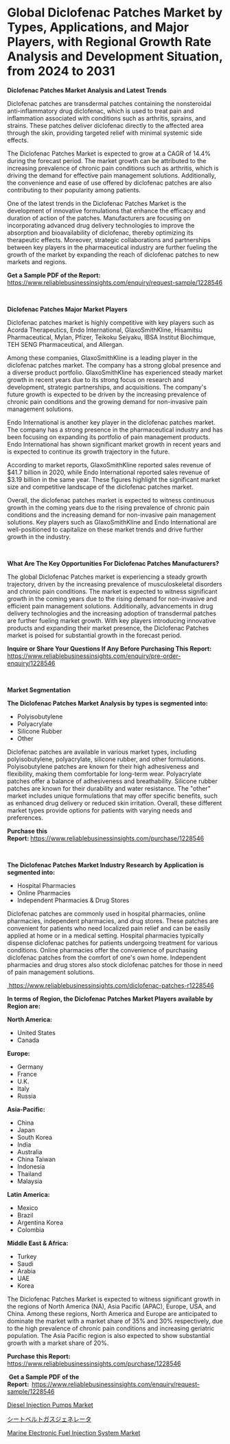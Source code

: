 <p><h1>Global Diclofenac Patches Market by Types, Applications, and Major Players, with Regional Growth Rate Analysis and Development Situation, from 2024 to 2031</h1></p><p><strong>Diclofenac Patches Market Analysis and Latest Trends</strong></p>
<p><p>Diclofenac patches are transdermal patches containing the nonsteroidal anti-inflammatory drug diclofenac, which is used to treat pain and inflammation associated with conditions such as arthritis, sprains, and strains. These patches deliver diclofenac directly to the affected area through the skin, providing targeted relief with minimal systemic side effects.</p><p>The Diclofenac Patches Market is expected to grow at a CAGR of 14.4% during the forecast period. The market growth can be attributed to the increasing prevalence of chronic pain conditions such as arthritis, which is driving the demand for effective pain management solutions. Additionally, the convenience and ease of use offered by diclofenac patches are also contributing to their popularity among patients.</p><p>One of the latest trends in the Diclofenac Patches Market is the development of innovative formulations that enhance the efficacy and duration of action of the patches. Manufacturers are focusing on incorporating advanced drug delivery technologies to improve the absorption and bioavailability of diclofenac, thereby optimizing its therapeutic effects. Moreover, strategic collaborations and partnerships between key players in the pharmaceutical industry are further fueling the growth of the market by expanding the reach of diclofenac patches to new markets and regions.</p></p>
<p><strong>Get a Sample PDF of the Report:&nbsp;</strong> <a href="https://www.reliablebusinessinsights.com/enquiry/request-sample/1228546">https://www.reliablebusinessinsights.com/enquiry/request-sample/1228546</a></p>
<p>&nbsp;</p>
<p><strong>Diclofenac Patches Major Market Players</strong></p>
<p><p>Diclofenac patches market is highly competitive with key players such as Acorda Therapeutics, Endo International, GlaxoSmithKline, Hisamitsu Pharmaceutical, Mylan, Pfizer, Teikoku Seiyaku, IBSA Institut Biochimque, TEH SENG Pharmaceutical, and Allergan. </p><p>Among these companies, GlaxoSmithKline is a leading player in the diclofenac patches market. The company has a strong global presence and a diverse product portfolio. GlaxoSmithKline has experienced steady market growth in recent years due to its strong focus on research and development, strategic partnerships, and acquisitions. The company's future growth is expected to be driven by the increasing prevalence of chronic pain conditions and the growing demand for non-invasive pain management solutions.</p><p>Endo International is another key player in the diclofenac patches market. The company has a strong presence in the pharmaceutical industry and has been focusing on expanding its portfolio of pain management products. Endo International has shown significant market growth in recent years and is expected to continue its growth trajectory in the future.</p><p>According to market reports, GlaxoSmithKline reported sales revenue of $41.7 billion in 2020, while Endo International reported sales revenue of $3.19 billion in the same year. These figures highlight the significant market size and competitive landscape of the diclofenac patches market.</p><p>Overall, the diclofenac patches market is expected to witness continuous growth in the coming years due to the rising prevalence of chronic pain conditions and the increasing demand for non-invasive pain management solutions. Key players such as GlaxoSmithKline and Endo International are well-positioned to capitalize on these market trends and drive further growth in the industry.</p></p>
<p>&nbsp;</p>
<p><strong>What Are The Key Opportunities For Diclofenac Patches Manufacturers?</strong></p>
<p><p>The global Diclofenac Patches market is experiencing a steady growth trajectory, driven by the increasing prevalence of musculoskeletal disorders and chronic pain conditions. The market is expected to witness significant growth in the coming years due to the rising demand for non-invasive and efficient pain management solutions. Additionally, advancements in drug delivery technologies and the increasing adoption of transdermal patches are further fueling market growth. With key players introducing innovative products and expanding their market presence, the Diclofenac Patches market is poised for substantial growth in the forecast period.</p></p>
<p><strong>Inquire or Share Your Questions If Any Before Purchasing This Report:</strong> <a href="https://www.reliablebusinessinsights.com/enquiry/pre-order-enquiry/1228546">https://www.reliablebusinessinsights.com/enquiry/pre-order-enquiry/1228546</a></p>
<p>&nbsp;</p>
<p><strong>Market Segmentation</strong></p>
<p><strong>The Diclofenac Patches Market Analysis by types is segmented into:</strong></p>
<p><ul><li>Polyisobutylene</li><li>Polyacrylate</li><li>Silicone Rubber</li><li>Other</li></ul></p>
<p><p>Diclofenac patches are available in various market types, including polyisobutylene, polyacrylate, silicone rubber, and other formulations. Polyisobutylene patches are known for their high adhesiveness and flexibility, making them comfortable for long-term wear. Polyacrylate patches offer a balance of adhesiveness and breathability. Silicone rubber patches are known for their durability and water resistance. The "other" market includes unique formulations that may offer specific benefits, such as enhanced drug delivery or reduced skin irritation. Overall, these different market types provide options for patients with varying needs and preferences.</p></p>
<p><strong>Purchase this Report:&nbsp;</strong><a href="https://www.reliablebusinessinsights.com/purchase/1228546">https://www.reliablebusinessinsights.com/purchase/1228546</a></p>
<p>&nbsp;</p>
<p><strong>The Diclofenac Patches Market Industry Research by Application is segmented into:</strong></p>
<p><ul><li>Hospital Pharmacies</li><li>Online Pharmacies</li><li>Independent Pharmacies & Drug Stores</li></ul></p>
<p><p>Diclofenac patches are commonly used in hospital pharmacies, online pharmacies, independent pharmacies, and drug stores. These patches are convenient for patients who need localized pain relief and can be easily applied at home or in a medical setting. Hospital pharmacies typically dispense diclofenac patches for patients undergoing treatment for various conditions. Online pharmacies offer the convenience of purchasing diclofenac patches from the comfort of one's own home. Independent pharmacies and drug stores also stock diclofenac patches for those in need of pain management solutions.</p></p>
<p><a href="https://www.reliablebusinessinsights.com/diclofenac-patches-r1228546">&nbsp;https://www.reliablebusinessinsights.com/diclofenac-patches-r1228546</a></p>
<p><strong>In terms of Region, the Diclofenac Patches Market Players available by Region are:</strong></p>
<p>
    <p> <strong> North America: </strong>
        <ul>
            <li>United States</li>
            <li>Canada</li>
        </ul>
        </p> 
    <p> <strong> Europe: </strong>
        <ul>
            <li>Germany</li>
            <li>France</li>
            <li>U.K.</li>
            <li>Italy</li>
            <li>Russia</li>
        </ul>
        </p> 
    <p> <strong> Asia-Pacific: </strong>
        <ul>
            <li>China</li>
            <li>Japan</li>
            <li>South Korea</li>
            <li>India</li>
            <li>Australia</li>
            <li>China Taiwan</li>
            <li>Indonesia</li>
            <li>Thailand</li>
            <li>Malaysia</li>
        </ul>
        </p> 
    <p> <strong> Latin America: </strong>
        <ul>
            <li>Mexico</li>
            <li>Brazil</li>
            <li>Argentina Korea</li>
            <li>Colombia</li>
        </ul>
        </p> 
    <p> <strong> Middle East & Africa: </strong>
        <ul>
            <li>Turkey</li>
            <li>Saudi</li>
            <li>Arabia</li>
            <li>UAE</li>
            <li>Korea</li>
        </ul>
    </p>
    </p>
<p><p>The Diclofenac Patches Market is expected to witness significant growth in the regions of North America (NA), Asia Pacific (APAC), Europe, USA, and China. Among these regions, North America and Europe are anticipated to dominate the market with a market share of 35% and 30% respectively, due to the high prevalence of chronic pain conditions and increasing geriatric population. The Asia Pacific region is also expected to show substantial growth with a market share of 20%.</p></p>
<p><strong>Purchase this Report: </strong><a href="https://www.reliablebusinessinsights.com/purchase/1228546">https://www.reliablebusinessinsights.com/purchase/1228546</a></p>
<p>&nbsp;<strong>Get a Sample PDF of the Report:&nbsp;&nbsp;</strong><a href="https://www.reliablebusinessinsights.com/enquiry/request-sample/1228546">https://www.reliablebusinessinsights.com/enquiry/request-sample/1228546</a></p>
<p><strong></strong></p>
<p><p><a href="https://github.com/kosella/Market-Research-Report-List-4/blob/main/diesel-injection-pumps-market.md">Diesel Injection Pumps Market</a></p><p><a href="https://github.com/leigh4852023/Market-Research-Report-List-2/blob/main/8383209178144.md">シートベルトガスジェネレータ</a></p><p><a href="https://github.com/nathandecarvalho/Market-Research-Report-List-4/blob/main/marine-electronic-fuel-injection-system-market.md">Marine Electronic Fuel Injection System Market</a></p></p>